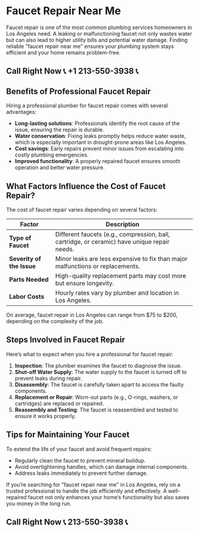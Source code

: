 # Faucet Repair Near Me  

Faucet repair is one of the most common plumbing services homeowners in Los Angeles need. A leaking or malfunctioning faucet not only wastes water but can also lead to higher utility bills and potential water damage. Finding reliable "faucet repair near me" ensures your plumbing system stays efficient and your home remains problem-free.  

## Call Right Now 📞 +1 213-550-3938 📞

## Benefits of Professional Faucet Repair  

Hiring a professional plumber for faucet repair comes with several advantages:  
- **Long-lasting solutions**: Professionals identify the root cause of the issue, ensuring the repair is durable.  
- **Water conservation**: Fixing leaks promptly helps reduce water waste, which is especially important in drought-prone areas like Los Angeles.  
- **Cost savings**: Early repairs prevent minor issues from escalating into costly plumbing emergencies.  
- **Improved functionality**: A properly repaired faucet ensures smooth operation and better water pressure.  

## What Factors Influence the Cost of Faucet Repair?  

The cost of faucet repair varies depending on several factors:  

| **Factor**               | **Description**                                                                 |  
|--------------------------|---------------------------------------------------------------------------------|  
| **Type of Faucet**       | Different faucets (e.g., compression, ball, cartridge, or ceramic) have unique repair needs. |  
| **Severity of the Issue** | Minor leaks are less expensive to fix than major malfunctions or replacements. |  
| **Parts Needed**         | High-quality replacement parts may cost more but ensure longevity.             |  
| **Labor Costs**          | Hourly rates vary by plumber and location in Los Angeles.                        |  

On average, faucet repair in Los Angeles can range from $75 to $200, depending on the complexity of the job.  

## Steps Involved in Faucet Repair  

Here’s what to expect when you hire a professional for faucet repair:  

1. **Inspection**: The plumber examines the faucet to diagnose the issue.  
2. **Shut-off Water Supply**: The water supply to the faucet is turned off to prevent leaks during repair.  
3. **Disassembly**: The faucet is carefully taken apart to access the faulty components.  
4. **Replacement or Repair**: Worn-out parts (e.g., O-rings, washers, or cartridges) are replaced or repaired.  
5. **Reassembly and Testing**: The faucet is reassembled and tested to ensure it works properly.  

## Tips for Maintaining Your Faucet  

To extend the life of your faucet and avoid frequent repairs:  
- Regularly clean the faucet to prevent mineral buildup.  
- Avoid overtightening handles, which can damage internal components.  
- Address leaks immediately to prevent further damage.  

If you’re searching for "faucet repair near me" in Los Angeles, rely on a trusted professional to handle the job efficiently and effectively. A well-repaired faucet not only enhances your home’s functionality but also saves you money in the long run.
## Call Right Now 📞 213-550-3938 📞